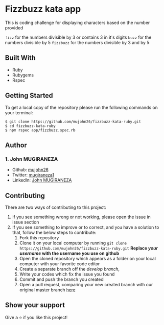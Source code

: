 # Fizzbuzz kata app
This is coding challenge for displaying characters based on the number provided

``fizz`` for the numbers divisible by 3 or contains 3 in it's digits
``buzz`` for the numbers divisible by 5
``fizzbuzz`` for the numbers divisible by 3 and by 5

## Built With
- Ruby
- Rubygems
- Rspec

## Getting Started
To get a local copy of the repository please run the following commands on your terminal:
```
$ git clone https://github.com/mujohn26/fizzbuzz-kata-ruby.git
$ cd fizzbuzz-kata-ruby
$ npm rspec app/fizzbuzz.spec.rb
```

## Author

### 1. John MUGIRANEZA
* Github: [mujohn26](https://github.com/mujohn26)
* Twitter: [mugiraneza1](https://twitter.com/mugiraneza1)
* LinkedIn: [John MUGIRANEZA](https://www.linkedin.com/in/john-mugiraneza/)

## Contributing
There are two ways of contributing to this project:

1. If you see something wrong or not working, please open the issue in issue section
2. If you see something to improve or to correct, and you have a solution to that, follow the below steps to contribute:
    1. Fork this repository
    2. Clone it on your local computer by running `git clone https://github.com/mujohn26/fizzbuzz-kata-ruby.git` __Replace *your username* with the username you use on github__
    3. Open the cloned repository which appears as a folder on your local computer with your favorite code editor
    4. Create a separate branch off the *develop branch*,
    5. Write your codes which fix the issue you found
    6. Commit and push the branch you created
    7. Open a pull request, comparing your new created branch with our original master branch [here](https://github.com/mujohn26/fizzbuzz-kata-ruby/pulls)

## Show your support

Give a ⭐️ if you like this project!

